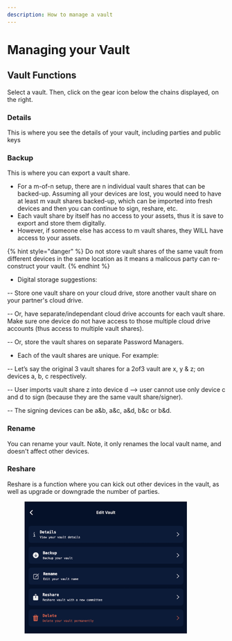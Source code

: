 ```yaml
---
description: How to manage a vault
---
```


# Managing your Vault

## Vault Functions

Select a vault. Then, click on the gear icon below the chains displayed, on the right.

### Details

This is where you see the details of your vault, including parties and public keys

### Backup

This is where you can export a vault share.

* For a m-of-n setup, there are n individual vault shares that can be backed-up. Assuming all your devices are lost, you would need to have at least m vault shares backed-up, which can be imported into fresh devices and then you can continue to sign, reshare, etc.
* Each vault share by itself has no access to your assets, thus it is save to export and store them digitally.
* However, if someone else has access to m vault shares, they WILL have access to your assets.

{% hint style="danger" %}
Do not store vault shares of the same vault from different devices in the same location as it means a malicous party can re-construct your vault.
{% endhint %}

* Digital storage suggestions:

\-- Store one vault share on your cloud drive, store another vault share on your partner's cloud drive.

\-- Or, have separate/independant cloud drive accounts for each vault share. Make sure one device do not have access to those multiple cloud drive accounts (thus access to multiple vault shares).

\-- Or, store the vault shares on separate Password Managers.

* Each of the vault shares are unique. For example:

\-- Let’s say the original 3 vault shares for a 2of3 vault are x, y & z; on devices a, b, c respectively.

\-- User imports vault share z into device d —> user cannot use only device c and d to sign (because they are the same vault share/signer).

\-- The signing devices can be a\&b, a\&c, a\&d, b\&c or b\&d.

### Rename

You can rename your vault. Note, it only renames the local vault name, and doesn't affect other devices.

### Reshare

Reshare is a function where you can kick out other devices in the vault, as well as upgrade or downgrade the number of parties.

<figure><img src="../../.gitbook/assets/ManageVault.png" alt="" width="375"><figcaption></figcaption></figure>
